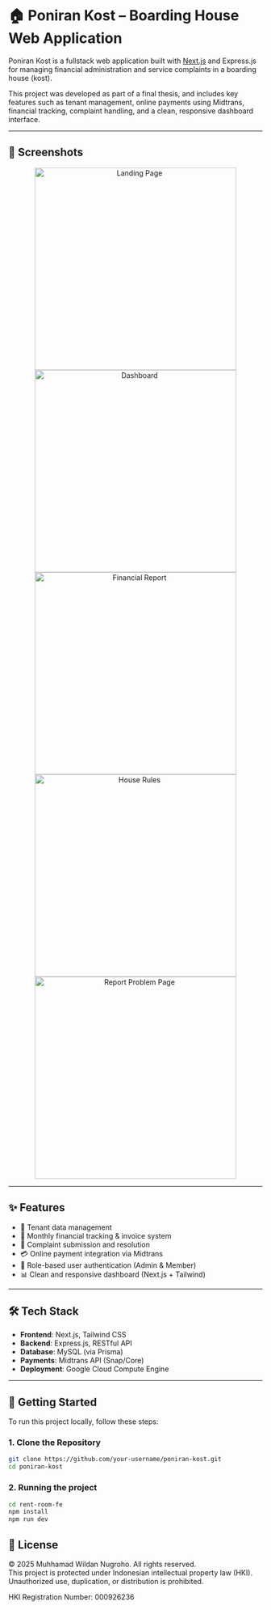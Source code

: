 # 🏠 Poniran Kost – Boarding House Web Application

Poniran Kost is a fullstack web application built with [Next.js](https://nextjs.org) and Express.js for managing financial administration and service complaints in a boarding house (kost).

This project was developed as part of a final thesis, and includes key features such as tenant management, online payments using Midtrans, financial tracking, complaint handling, and a clean, responsive dashboard interface.

---

## 📸 Screenshots

<p align="center">
  <img src="https://drive.google.com/uc?export=view&id=1fw0IbmB35UvvXhmE_tYm5JeNYWA6UtsA" alt="Landing Page" width="400"/>
  <img src="https://drive.google.com/uc?export=view&id=144IIcAYx5a1XzpF4u8zJnhw5uky1c51k" alt="Dashboard" width="400"/>
  <img src="https://drive.google.com/uc?export=view&id=1pXAp5MUhEQ2k8v5qwu8Rmq" alt="Financial Report" width="400"/>
  <img src="https://drive.google.com/uc?export=view&id=14oiosLwqoGHLYoITxGEtzk2R53b5lIXg" alt="House Rules" width="400"/>
  <img src="https://drive.google.com/uc?export=view&id=1Ww3OcwFoZ-5AxMdZZYAWEhNPvrtAN3Jz" alt="Report Problem Page" width="400"/>
</p>

---

## ✨ Features

- 🧍 Tenant data management
- 🧾 Monthly financial tracking & invoice system
- 💬 Complaint submission and resolution
- 💳 Online payment integration via Midtrans
- 🔐 Role-based user authentication (Admin & Member)
- 📊 Clean and responsive dashboard (Next.js + Tailwind)

---

## 🛠 Tech Stack

- **Frontend**: Next.js, Tailwind CSS
- **Backend**: Express.js, RESTful API
- **Database**: MySQL (via Prisma)
- **Payments**: Midtrans API (Snap/Core)
- **Deployment**: Google Cloud Compute Engine

---

## 🚀 Getting Started

To run this project locally, follow these steps:

### 1. Clone the Repository

```bash
git clone https://github.com/your-username/poniran-kost.git
cd poniran-kost
```

### 2. Running the project

```bash
cd rent-room-fe
npm install
npm run dev
```

## 📄 License

© 2025 Muhhamad Wildan Nugroho. All rights reserved.  
This project is protected under Indonesian intellectual property law (HKI).  
Unauthorized use, duplication, or distribution is prohibited.

HKI Registration Number: 000926236
